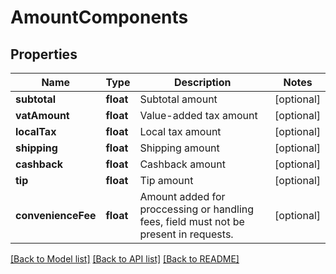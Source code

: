 # AmountComponents

## Properties
Name | Type | Description | Notes
------------ | ------------- | ------------- | -------------
**subtotal** | **float** | Subtotal amount | [optional] 
**vatAmount** | **float** | Value-added tax amount | [optional] 
**localTax** | **float** | Local tax amount | [optional] 
**shipping** | **float** | Shipping amount | [optional] 
**cashback** | **float** | Cashback amount | [optional] 
**tip** | **float** | Tip amount | [optional] 
**convenienceFee** | **float** | Amount added for proccessing or handling fees, field must not be present in requests. | [optional] 

[[Back to Model list]](../README.md#documentation-for-models) [[Back to API list]](../README.md#documentation-for-api-endpoints) [[Back to README]](../README.md)


